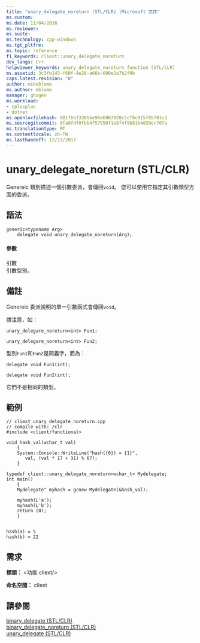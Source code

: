 ```yaml
---
title: "unary_delegate_noreturn (STL/CLR) |Microsoft 文件"
ms.custom: 
ms.date: 11/04/2016
ms.reviewer: 
ms.suite: 
ms.technology: cpp-windows
ms.tgt_pltfrm: 
ms.topic: reference
f1_keywords: cliext::unary_delegate_noreturn
dev_langs: C++
helpviewer_keywords: unary_delegate_noreturn function [STL/CLR]
ms.assetid: 3c3fb143-f60f-4e28-a66b-690e3a7b2f9b
caps.latest.revision: "8"
author: mikeblome
ms.author: mblome
manager: ghogen
ms.workload:
- cplusplus
- dotnet
ms.openlocfilehash: 901fbb73305be96a6987928c5cf8c015f85781c3
ms.sourcegitcommit: 8fa8fdf0fbb4f57950f1e8f4f9b81b4d39ec7d7a
ms.translationtype: MT
ms.contentlocale: zh-TW
ms.lasthandoff: 12/21/2017
---
```

# <a name="unarydelegatenoreturn-stlclr"></a>unary_delegate_noreturn (STL/CLR)
Genereic 類別描述一個引數委派，會傳回`void`。 您可以使用它指定其引數類型方面的委派。  
  
## <a name="syntax"></a>語法  
  
```  
generic<typename Arg>  
    delegate void unary_delegate_noreturn(Arg);  
```  
  
#### <a name="parameters"></a>參數  
 引數  
 引數型別。  
  
## <a name="remarks"></a>備註  
 Genereic 委派說明的單一引數函式會傳回`void`。  
  
 請注意，如：  
  
 `unary_delegare_noreturn<int> Fun1;`  
  
 `unary_delegare_noreturn<int> Fun2;`  
  
 型別`Fun1`和`Fun2`是同義字，而為：  
  
 `delegate void Fun1(int);`  
  
 `delegate void Fun2(int);`  
  
 它們不是相同的類型。  
  
## <a name="example"></a>範例  
  
```  
// cliext_unary_delegate_noreturn.cpp   
// compile with: /clr   
#include <cliext/functional>   
  
void hash_val(wchar_t val)   
    {   
    System::Console::WriteLine("hash({0}) = {1}",   
       val, (val * 17 + 31) % 67);   
    }   
  
typedef cliext::unary_delegate_noreturn<wchar_t> Mydelegate;   
int main()   
    {   
    Mydelegate^ myhash = gcnew Mydelegate(&hash_val);   
  
    myhash(L'a');   
    myhash(L'b');   
    return (0);   
    }  
  
```  
  
```Output  
hash(a) = 5  
hash(b) = 22  
```  
  
## <a name="requirements"></a>需求  
 **標頭：** \<功能 cliext/>  
  
 **命名空間：** cliext  
  
## <a name="see-also"></a>請參閱  
 [binary_delegate (STL/CLR)](../dotnet/binary-delegate-stl-clr.md)   
 [binary_delegate_noreturn (STL/CLR)](../dotnet/binary-delegate-noreturn-stl-clr.md)   
 [unary_delegate (STL/CLR)](../dotnet/unary-delegate-stl-clr.md)
